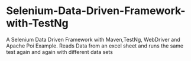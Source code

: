 # Selenium-Data-Driven-Framework-with-TestNg
A Selenium Data Driven Framework with Maven,TestNg, WebDriver and Apache Poi Example. Reads Data from an excel sheet and runs the same test again and again with different data sets
